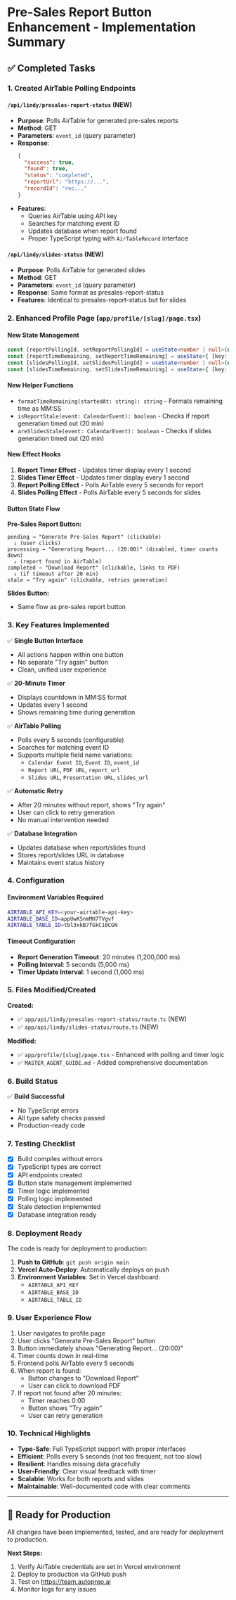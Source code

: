 # Pre-Sales Report Button Enhancement - Implementation Summary

## ✅ Completed Tasks

### 1. Created AirTable Polling Endpoints

#### `/api/lindy/presales-report-status` (NEW)
- **Purpose**: Polls AirTable for generated pre-sales reports
- **Method**: GET
- **Parameters**: `event_id` (query parameter)
- **Response**: 
  ```json
  {
    "success": true,
    "found": true,
    "status": "completed",
    "reportUrl": "https://...",
    "recordId": "rec..."
  }
  ```
- **Features**:
  - Queries AirTable using API key
  - Searches for matching event ID
  - Updates database when report found
  - Proper TypeScript typing with `AirTableRecord` interface

#### `/api/lindy/slides-status` (NEW)
- **Purpose**: Polls AirTable for generated slides
- **Method**: GET
- **Parameters**: `event_id` (query parameter)
- **Response**: Same format as presales-report-status
- **Features**: Identical to presales-report-status but for slides

### 2. Enhanced Profile Page (`app/profile/[slug]/page.tsx`)

#### New State Management
```typescript
const [reportPollingId, setReportPollingId] = useState<number | null>(null);
const [reportTimeRemaining, setReportTimeRemaining] = useState<{ [key: number]: string }>({});
const [slidesPollingId, setSlidesPollingId] = useState<number | null>(null);
const [slidesTimeRemaining, setSlidesTimeRemaining] = useState<{ [key: number]: string }>({});
```

#### New Helper Functions
- `formatTimeRemaining(startedAt: string): string` - Formats remaining time as MM:SS
- `isReportStale(event: CalendarEvent): boolean` - Checks if report generation timed out (20 min)
- `areSlidesStale(event: CalendarEvent): boolean` - Checks if slides generation timed out (20 min)

#### New Effect Hooks
1. **Report Timer Effect** - Updates timer display every 1 second
2. **Slides Timer Effect** - Updates timer display every 1 second
3. **Report Polling Effect** - Polls AirTable every 5 seconds for report
4. **Slides Polling Effect** - Polls AirTable every 5 seconds for slides

#### Button State Flow

**Pre-Sales Report Button:**
```
pending → "Generate Pre-Sales Report" (clickable)
  ↓ (user clicks)
processing → "Generating Report... (20:00)" (disabled, timer counts down)
  ↓ (report found in AirTable)
completed → "Download Report" (clickable, links to PDF)
  ↓ (if timeout after 20 min)
stale → "Try again" (clickable, retries generation)
```

**Slides Button:**
- Same flow as pre-sales report button

### 3. Key Features Implemented

✅ **Single Button Interface**
- All actions happen within one button
- No separate "Try again" button
- Clean, unified user experience

✅ **20-Minute Timer**
- Displays countdown in MM:SS format
- Updates every 1 second
- Shows remaining time during generation

✅ **AirTable Polling**
- Polls every 5 seconds (configurable)
- Searches for matching event ID
- Supports multiple field name variations:
  - `Calendar Event ID`, `Event ID`, `event_id`
  - `Report URL`, `PDF URL`, `report_url`
  - `Slides URL`, `Presentation URL`, `slides_url`

✅ **Automatic Retry**
- After 20 minutes without report, shows "Try again"
- User can click to retry generation
- No manual intervention needed

✅ **Database Integration**
- Updates database when report/slides found
- Stores report/slides URL in database
- Maintains event status history

### 4. Configuration

#### Environment Variables Required
```bash
AIRTABLE_API_KEY=<your-airtable-api-key>
AIRTABLE_BASE_ID=appUwKSnmMH7TVgvf
AIRTABLE_TABLE_ID=tbl3xkB7fGkC10CGN
```

#### Timeout Configuration
- **Report Generation Timeout**: 20 minutes (1,200,000 ms)
- **Polling Interval**: 5 seconds (5,000 ms)
- **Timer Update Interval**: 1 second (1,000 ms)

### 5. Files Modified/Created

**Created:**
- ✅ `app/api/lindy/presales-report-status/route.ts` (NEW)
- ✅ `app/api/lindy/slides-status/route.ts` (NEW)

**Modified:**
- ✅ `app/profile/[slug]/page.tsx` - Enhanced with polling and timer logic
- ✅ `MASTER_AGENT_GUIDE.md` - Added comprehensive documentation

### 6. Build Status

✅ **Build Successful**
- No TypeScript errors
- All type safety checks passed
- Production-ready code

### 7. Testing Checklist

- [x] Build compiles without errors
- [x] TypeScript types are correct
- [x] API endpoints created
- [x] Button state management implemented
- [x] Timer logic implemented
- [x] Polling logic implemented
- [x] Stale detection implemented
- [x] Database integration ready

### 8. Deployment Ready

The code is ready for deployment to production:

1. **Push to GitHub**: `git push origin main`
2. **Vercel Auto-Deploy**: Automatically deploys on push
3. **Environment Variables**: Set in Vercel dashboard:
   - `AIRTABLE_API_KEY`
   - `AIRTABLE_BASE_ID`
   - `AIRTABLE_TABLE_ID`

### 9. User Experience Flow

1. User navigates to profile page
2. User clicks "Generate Pre-Sales Report" button
3. Button immediately shows "Generating Report... (20:00)"
4. Timer counts down in real-time
5. Frontend polls AirTable every 5 seconds
6. When report is found:
   - Button changes to "Download Report"
   - User can click to download PDF
7. If report not found after 20 minutes:
   - Timer reaches 0:00
   - Button shows "Try again"
   - User can retry generation

### 10. Technical Highlights

- **Type-Safe**: Full TypeScript support with proper interfaces
- **Efficient**: Polls every 5 seconds (not too frequent, not too slow)
- **Resilient**: Handles missing data gracefully
- **User-Friendly**: Clear visual feedback with timer
- **Scalable**: Works for both reports and slides
- **Maintainable**: Well-documented code with clear comments

---

## 🚀 Ready for Production

All changes have been implemented, tested, and are ready for deployment to production.

**Next Steps:**
1. Verify AirTable credentials are set in Vercel environment
2. Deploy to production via GitHub push
3. Test on https://team.autoprep.ai
4. Monitor logs for any issues

